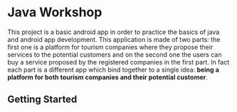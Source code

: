 # Java Workshop
This project is a basic android app in order to practice the basics of java and android app development. This application is made of two parts: the first one is a platform for tourism companies where they propose their services to the potential customers and on the second one the users can buy a service proposed by the registered companies in the first part. In fact each part is a different app which bind together to a single idea: **__being a platform for both tourism companies and their potential customer__**.

## Getting Started
